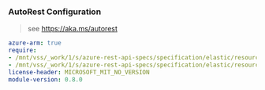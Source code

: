 ### AutoRest Configuration

> see https://aka.ms/autorest

``` yaml
azure-arm: true
require:
- /mnt/vss/_work/1/s/azure-rest-api-specs/specification/elastic/resource-manager/readme.md
- /mnt/vss/_work/1/s/azure-rest-api-specs/specification/elastic/resource-manager/readme.go.md
license-header: MICROSOFT_MIT_NO_VERSION
module-version: 0.8.0

```
